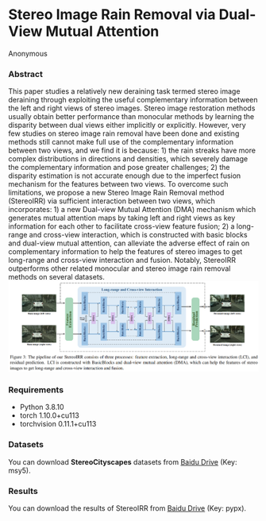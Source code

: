 # Stereo Image Rain Removal via Dual-View Mutual Attention
Anonymous

### Abstract
This paper studies a relatively new deraining task termed stereo image deraining through exploiting the useful complementary information between the left and right views of stereo images. Stereo image restoration methods usually obtain better performance than monocular methods by learning the disparity between dual views either implicitly or explicitly. However, very few studies on stereo image rain removal have been done and existing methods still cannot make full use of the complementary information between two views, and we find it is because: 1) the rain streaks have more complex distributions in directions and densities, which severely damage the complementary information and pose greater challenges; 2) the disparity estimation is not accurate enough due to the imperfect fusion mechanism for the features between two views. To overcome such limitations, we propose a new Stereo Image Rain Removal method (StereoIRR) via sufficient interaction between two views, which incorporates: 1) a new Dual-view Mutual Attention (DMA) mechanism which generates mutual attention maps by taking left and right views as key information for each other to facilitate cross-view feature fusion; 2) a long-range and cross-view interaction, which is constructed with basic blocks and dual-view mutual attention, can alleviate the adverse effect of rain on complementary information to help the features of stereo images to get long-range and cross-view interaction and fusion. Notably, StereoIRR outperforms other related monocular and stereo image rain removal methods on several datasets.
![image](https://github.com/OaDsis/StereoIRR/blob/main/figures/model.png)

### Requirements
- Python 3.8.10
- torch 1.10.0+cu113
- torchvision 0.11.1+cu113

### Datasets
You can download **StereoCityscapes** datasets from [Baidu Drive](https://pan.baidu.com/s/13RTsCkseiXv5SuhpjZ_N7w) (Key: msy5).

### Results
You can download the results of StereoIRR from [Baidu Drive](https://pan.baidu.com/s/15IP6AOSKOIxsoQxOBoyImQ) (Key: pypx).
